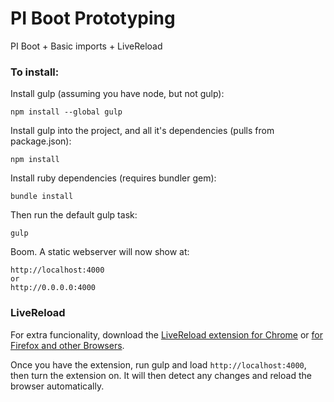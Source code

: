 # PI Boot Prototyping

PI Boot + Basic imports + LiveReload

### To install:

Install gulp (assuming you have node, but not gulp):

    npm install --global gulp

Install gulp into the project, and all it's dependencies (pulls from package.json):

    npm install

Install ruby dependencies (requires bundler gem):

    bundle install

Then run the default gulp task:

    gulp

Boom. A static webserver will now show at:

    http://localhost:4000
    or
    http://0.0.0.0:4000

### LiveReload

For extra funcionality, download the [LiveReload extension for Chrome](https://chrome.google.com/webstore/detail/livereload/jnihajbhpnppcggbcgedagnkighmdlei?hl=en-US) or [for Firefox and other Browsers](http://feedback.livereload.com/knowledgebase/articles/86242-how-do-i-install-and-use-the-browser-extensions-).

Once you have the extension, run gulp and load `http://localhost:4000`, then turn the extension on. It will then detect any changes and reload the browser automatically.
